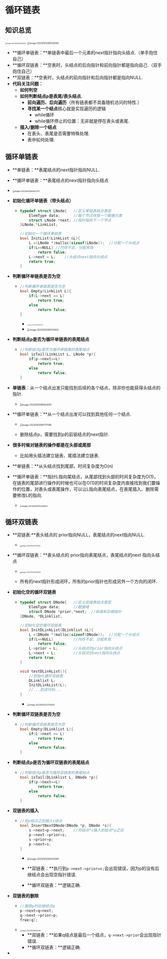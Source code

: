 # 循环链表



## 知识总览

<img src="https://cvp.oss-cn-shanghai.aliyuncs.com/picgo/202304120638228.png" alt="image-20230412063804167" style="zoom:33%;" />

<img src="https://cvp.oss-cn-shanghai.aliyuncs.com/picgo/202304120851575.png" alt="image-20230412085129383" style="zoom: 50%;" />

* **循环单链表：**单链表中最后一个元素的next指针指向头结点.（单手抱住自己）
* **循环双链表：**空表时，头结点的后向指针和前向指针都是指向自己.（双手抱住自己）
* **双链表：**空表时，头结点的前向指针和后向指针都是指向NULL.
* **代码关注问题：**
  * **如何判空**
  * **如何判断结点p是表尾/表头结点.**
    * **前向遍历、后向遍历**（所有链表都不具备随机访问的特性.）
    * **寻找某一个结点**核心就是实现遍历的逻辑
      * while循环
      * while循环停止的位置：无非就是停在表头或表尾.
  * **插入/删除一个结点**
    * 在表头、表尾是否需要特殊处理.
    * 表中如何处理.



## 循环单链表

* **单链表：**表尾结点的next指针指向NULL.

* **循环单链表：**表尾结点的next指针指向头结点

* <img src="https://cvp.oss-cn-shanghai.aliyuncs.com/picgo/202304120640241.png" alt="image-20230412064022137" style="zoom: 43%;" />

* **初始化循环单链表（带头结点）**

  * ~~~C++
    typedef struct LNode{	//定义单链表结点类型
        ElemType data;		//每个节点存放一个数据元素
        struct LNode *next;	//指针指向下一个节点
    }LNode,*LinkList;
    
    //初始化一个循环单链表
    bool InitList(LinkList &L){
    	L =(LNode *)malloc(sizeof(LNode));	//分配一个头结点
    	if(L==NULL)	//内存不足，分配失败
    		return false;
    	L->next = L;	//头结点next指向头结点
    	return true;
    }
    ~~~

* **判断循环单链表是否为空**

  * ~~~C++
    //判断循环单链表是否为空
    bool Empty(LinkList L){
    	if(L->next == L)
    		return true;
    	else
    		return false;
    }
    ~~~

    * <img src="https://cvp.oss-cn-shanghai.aliyuncs.com/picgo/202304120650285.png" alt="image-20230412065037221" style="zoom: 25%;" />
    * <img src="https://cvp.oss-cn-shanghai.aliyuncs.com/picgo/202304120651894.png" alt="image-20230412065113824" style="zoom: 50%;" />

* **判断结点p是否为循环单链表的表尾结点**

  * ~~~C++
    //判断结点p是否为循环单链表的表尾结点
    bool isTail(LinkList L, LNode *p){
    	if(p->next==L)
    		return true;
    	else
    		return false;
    }
    ~~~
    

* **单链表**：从一个结点出发只能找到后续的各个结点，除非你也能获得头结点的指针.

  * <img src="https://cvp.oss-cn-shanghai.aliyuncs.com/picgo/202304120655447.png" alt="image-20230412065524351" style="zoom: 50%;" />

* **循环单链表：**从一个结点出发可以找到其他任何一个结点.

  * <img src="https://cvp.oss-cn-shanghai.aliyuncs.com/picgo/202304120657650.png" alt="image-20230412065717596" style="zoom:50%;" />

  * 删除结点p，需要找到p的前驱结点的next指针.

* **很多时候对链表的操作都是在头部或尾部**

  * 比如用头插法建立链表、尾插法建立链表.

* **单链表：**从头结点找到尾部，时间复杂度为O(n)

* **循环单链表：**指针L指向尾结点，从尾部找到头部的时间复杂度为O(1)，在链表的尾部进行操作的时候也可以在O(1)的时间复杂度内直接找到我们要操作的位置，对表头或表尾操作，可以让L指向表尾结点，在表尾插入、删除需要修改L的指向.

  * <img src="https://cvp.oss-cn-shanghai.aliyuncs.com/picgo/202304120702981.png" alt="image-20230412070239920" style="zoom:43%;" />





## 循环双链表

* **双链表:**表头结点的 prior指向NULL，表尾结点的next指向NULL.
  * <img src="https://cvp.oss-cn-shanghai.aliyuncs.com/picgo/202304120731461.png" alt="image-20230412073112362" style="zoom:33%;" />

* **循环双链表：**表头结点的 prior指向表尾结点，表尾结点的next 指向头结点

  * <img src="https://cvp.oss-cn-shanghai.aliyuncs.com/picgo/202304120732662.png" alt="image-20230412073205612" style="zoom:33%;" />

  *  所有的next指针形成闭环，所有的prior指针也形成另外一个方向的闭环.

* **初始化空的循环双链表**

  * ~~~C++
    typedef struct DNode{	//定义双链表结点类型
        ElemType data;		//数据域
        struct DNode *prior,*next;	//前驱和后继指针
    }DNode, *DLinklist;
    
    //初始化空的循环双链表
    bool InitDLinkList(DLinklist &L){
    	L =(DNode *)malloc(sizeof(DNode));	//分配一个头结点
    	if(L==NULL)			//内存不足，分配失败
    		return false;
    	L->prior = L;		//头结点的prior指向头结点
    	L->next = L;		//头结点的next指向头结点
    	return true;
    }
    
    void testDLinkList(){	
    	//初始化循环双链表
    	DLinklist L;
    	InitDLinkList(L);
    	//...后续代码...
    }
    ~~~

    * <img src="https://cvp.oss-cn-shanghai.aliyuncs.com/picgo/202304120737010.png" alt="image-20230412073754933" style="zoom:43%;" />

* **判断循环双链表是否为空**

  * ~~~C++
    //判断循环双链表是否为空
    bool Empty(DLinklist L){
    	if(L->next == L)
    		return true;
    	else
    		return false;
    }
    ~~~

* **判断结点p是否为循环双链表的表尾结点**

  * ~~~C++
    //判断结点p是否为循环双链表的表尾结点
    bool isTail(DLinklist L, DNode *p){
        if(p->next==L)
            return true;
        else
            return false;
    }
    ~~~

* **双链表的插入**

  * ~~~C++
    //在p结点之后插入s结点
    bool InsertNextDNode(DNode *p, DNode *s){
    	s->next=p->next;	//将结点*s插入到结点*p之后
    	p->next->prior=s;
    	s->prior=p;
    	p->next=s;
    }
    ~~~

    * <img src="https://cvp.oss-cn-shanghai.aliyuncs.com/picgo/202304120834257.png" alt="image-20230412083412097" style="zoom: 50%;" />

    * **双链表：**执行到`p->next->prior=s;`会出现错误，因为p的没有后继结点会出现空指针错误.
    * **循环双链表：**逻辑正确.

* **双链表的删除**

  * ~~~C++
    //删除p的后继结点q
    p->next=q>next;
    q->next->prior=p;
    free(q);
    ~~~

  * <img src="https://cvp.oss-cn-shanghai.aliyuncs.com/picgo/202304120846517.png" alt="image-20230412084655381" style="zoom: 33%;" />

    * **双链表：**如果q结点是最后一个结点，`q->next->prior`会出现指针错误.
    * **循环双链表：**逻辑正确.

* 